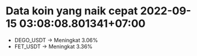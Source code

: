 # Data koin yang naik cepat 2022-09-15 03:08:08.801341+07:00

* DEGO_USDT -> Meningkat 3.06%
* FET_USDT -> Meningkat 3.36%
